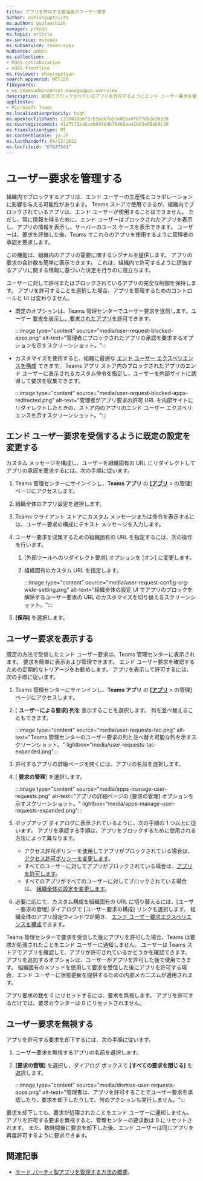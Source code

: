 ```yaml
---
title: アプリを許可する管理者のユーザー要求
author: ashishguptaiitb
ms.author: guptaashish
manager: prkosh
ms.topic: article
ms.service: msteams
ms.subservice: teams-apps
audience: admin
ms.collection:
- M365-collaboration
- m365-frontline
ms.reviewer: mhayrapetyan
search.appverid: MET150
f1keywords:
- ms.teamsadmincenter.manageapps.overview
description: 組織でブロックされているアプリを許可するようにエンド ユーザー要求を管理および構成する方法について説明します。
appliesto:
- Microsoft Teams
ms.localizationpriority: high
ms.openlocfilehash: 122d41de6f1cb5ea67a5ce85ba9f8f7d02e26339
ms.sourcegitcommit: 41a75f1ba5ceb09f8db7d468aa41b63a89ab9c30
ms.translationtype: MT
ms.contentlocale: ja-JP
ms.lasthandoff: 09/12/2022
ms.locfileid: "67647541"
---
```

# <a name="manage-user-requests"></a>ユーザー要求を管理する

組織内でブロックするアプリは、エンド ユーザーの生産性とコラボレーションに影響を与える可能性があります。 Teams ストアで使用できるが、組織内でブロックされているアプリは、エンド ユーザーが使用することはできません。 ただし、常に情報を得るために、エンド ユーザーはブロックされたアプリを表示し、アプリの情報を表示し、サーバーのユース ケースを表示できます。 ユーザーは、要求を評価した後、Teams でこれらのアプリを使用するように管理者の承認を要求します。

この機能は、組織内のアプリの需要に関するシグナルを提供します。 アプリの要求の合計数を簡単に表示できます。 これは、組織内で許可するように評価するアプリに関する情報に基づいた決定を行うのに役立ちます。

ユーザーに対して許可またはブロックされているアプリの完全な制御を保持します。 アプリを許可することを選択した場合、アプリを管理するためのコントロールと UI は変わりません。

* 既定のオプションは、Teams 管理センターでユーザー要求を送信します。ユーザー [要求を表示し、要求されたアプリを許可](#view-user-requests)できます。

   :::image type="content" source="media/user-request-blocked-apps.png" alt-text="管理者にブロックされたアプリの承認を要求するオプションを示すスクリーンショット。":::

* カスタマイズを使用すると、組織に最適な [エンド ユーザー エクスペリエンスを構成](#modify-the-default-setting-to-receive-end-user-requests) できます。 Teams アプリ ストア内のブロックされたアプリのエンド ユーザーに表示されるカスタム命令を指定し、ユーザーを内部サイトに誘導して要求を収集できます。

   :::image type="content" source="media/user-request-blocked-apps-redirected.png" alt-text="管理者がアプリ要求の許可 URL を内部サイトにリダイレクトしたときの、ストア内のアプリのエンド ユーザー エクスペリエンスを示すスクリーンショット。":::

## <a name="modify-the-default-setting-to-receive-end-user-requests"></a>エンド ユーザー要求を受信するように既定の設定を変更する

カスタム メッセージを構成し、ユーザーを組織固有の URL にリダイレクトしてアプリの承認を要求するには、次の手順に従います。

1. Teams 管理センターにサインインし、**Teams アプリ** の **[[アプリ](https://admin.teams.microsoft.com/policies/manage-apps)** > の管理] ページにアクセスします。

1. 組織全体のアプリ設定を選択します。

1. Teams クライアント ストアにカスタム メッセージまたは命令を表示するには、ユーザー要求の構成にテキスト メッセージを入力します。

1. ユーザー要求を収集するための組織固有の URL を指定するには、次の操作を行います。

   1. [外部ツールへのリダイレクト要求] オプションを [オン] に変更します。
   1. 組織固有のカスタム URL を指定します。

      :::image type="content" source="media/user-request-config-org-wide-setting.png" alt-text="組織全体の設定 UI でアプリのブロックを解除するユーザー要求の URL のカスタマイズを切り替えるスクリーンショット。":::

1. **[保存]** を選択します。

## <a name="view-user-requests"></a>ユーザー要求を表示する

既定の方法で受信したエンド ユーザー要求は、Teams 管理センターに表示されます。 要求を簡単に表示および管理できます。 エンド ユーザー要求を確認するための定期的なトリアージをお勧めします。 アプリを表示して許可するには、次の手順に従います。

1. Teams 管理センターにサインインし、**Teams アプリ** の **[[アプリ](https://admin.teams.microsoft.com/policies/manage-apps)** > の管理] ページにアクセスします。

1. [ **ユーザーによる要求] 列を** 表示することを選択します。 列を並べ替えることもできます。

   :::image type="content" source="media/user-requests-tac.png" alt-text="Teams 管理センターのユーザー要求の列と並べ替え可能な列を示すスクリーンショット。" lightbox="media/user-requests-tac-expanded.png":::

1. 許可するアプリの詳細ページを開くには、アプリの名前を選択します。

1. [ **要求の管理**] を選択します。

   :::image type="content" source="media/apps-manage-user-requests.png" alt-text="アプリの詳細ページの [要求の管理] オプションを示すスクリーンショット。" lightbox="media/apps-manage-user-requests-expanded.png":::

1. ポップアップ ダイアログに表示されているように、次の手順の 1 つ以上に従います。 アプリを承認する手順は、アプリをブロックするために使用される方法によって異なります。

   * アクセス許可ポリシーを使用してアプリがブロックされている場合は、 [アクセス許可ポリシーを変更します](teams-app-permission-policies.md)。
   * すべてのユーザーに対してアプリがブロックされている場合は、[アプリを許可します](manage-apps.md#allow-and-block-apps)。
   * すべてのアプリがすべてのユーザーに対してブロックされている場合は、 [組織全体の設定を変更します](manage-apps.md#manage-org-wide-app-settings)。

1. 必要に応じて、カスタム構成を組織固有の URL に切り替えるには、[ユーザー要求の管理] ダイアログで [ユーザー要求の構成] リンクを選択します。 組織全体のアプリ設定ウィンドウが開き、 [エンド ユーザー要求エクスペリエンスを構成](#modify-the-default-setting-to-receive-end-user-requests)できます。

Teams 管理センターで要求を受信した後にアプリを許可した場合、Teams は要求が処理されたことをエンド ユーザーに通知しません。 ユーザーは Teams ストアでアプリを確認して、アプリが許可されているかどうかを確認できます。 アプリを追加するオプションは、ユーザーがアプリを許可した後で使用できます。 組織固有のメソッドを使用して要求を受信した後にアプリを許可する場合、エンド ユーザーに状態更新を提供するための内部メカニズムが適用されます。

アプリ要求の数を 0 にリセットするには、要求を無視します。 アプリを許可するだけでは、要求カウンターは 0 にリセットされません。

## <a name="dismiss-user-requests"></a>ユーザー要求を無視する

アプリを許可する要求を却下するには、次の手順に従います。

1. ユーザー要求を無視するアプリの名前を選択します。
1. **[要求の管理]** を選択し、ダイアログ ボックスで **[すべての要求を閉じる]** を選択します。

   :::image type="content" source="media/dismiss-user-requests-apps.png" alt-text="管理者は、アプリを許可することでユーザー要求を承認したり、要求を却下したりして、何のアクションも実行しません。":::

要求を却下しても、要求が処理されたことをエンド ユーザーに通知しません。 アプリを許可する要求を無視すると、管理センターの要求数は 0 にリセットされます。 また、数時間後に要求を却下した後、エンド ユーザーは同じアプリを再度許可するように要求できます。

## <a name="related-article"></a>関連記事

* [サード パーティ製アプリを管理する方法の概要](manage-apps.md)。
